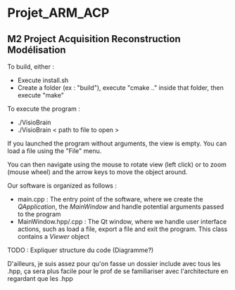 # Projet_ARM_ACP
## M2 Project Acquisition Reconstruction Modélisation

To build, either : 
- Execute install.sh
- Create a folder (ex : "build"), execute "cmake .." inside that folder, then execute "make"
	
To execute the program : 
- ./VisioBrain
- ./VisioBrain < path to file to open >

If you launched the program without arguments, the view is empty. You can load a file using the "File" menu.

You can then navigate using the mouse to rotate view (left click) or to zoom (mouse wheel) and the arrow keys to move the object around.

Our software is organized as follows :

- main.cpp : The entry point of the software, where we create the *QApplication*, the *MainWindow* and handle potential arguments passed to the program
- MainWindow.hpp/.cpp : The Qt window, where we handle user interface actions, such as load a file, export a file and exit the program. This class contains a *Viewer* object
  


TODO : Expliquer structure du code (Diagramme?) 

D'ailleurs, je suis assez pour qu'on fasse un dossier include avec tous les .hpp, ça sera plus facile pour le prof de se familiariser avec l'architecture en regardant que les .hpp

  



